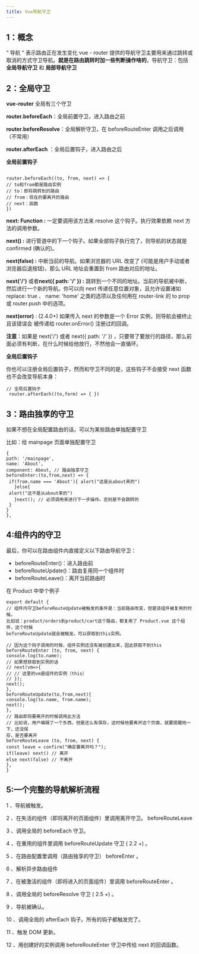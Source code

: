 ```yaml
---
title: Vue导航守卫
---
```


## 1：概念

“ 导航 ” 表示路由正在发生变化 vue - router 提供的导航守卫主要用来通过跳转或取消的方式守卫导航。**就是在路由跳转时加一些判断操作啥的**，导航守卫：包括 **全局导航守卫** 和 **局部导航守卫**

## 2：全局守卫

**vue-router** 全局有三个守卫

**router.beforeEach**：全局前置守卫，进入路由之前

**router.beforeResolve**：全局解析守卫，在 beforeRouteEnter 调用之后调用（不常用）

**router.afterEach** ：全局后置钩子，进入路由之后

**全局前置钩子**

```

router.beforeEach((to, from, next) => {
// to和from都是路由实例
// to：即将跳转到的路由
// from：现在的要离开的路由
// next：函数
})
```

**next: Function :** 一定要调用该方法来 resolve 这个钩子。执行效果依赖 next 方法的调用参数。

**next() :** 进行管道中的下一个钩子。如果全部钩子执行完了，则导航的状态就是 confirmed (确认的)。

**next(false) :** 中断当前的导航。如果浏览器的 URL 改变了 (可能是用户手动或者浏览器后退按钮)，那么 URL 地址会重置到 from 路由对应的地址。

**next('/')** 或者**next({ path: '/' }) :** 跳转到一个不同的地址。当前的导航被中断，然后进行一个新的导航。你可以向 next 传递任意位置对象，且允许设置诸如 replace: true 、 name: 'home' 之类的选项以及任何用在 router-link 的 to prop 或 router.push 中的选项。

**next(error)** : (2.4.0+) 如果传入 next 的参数是一个 Error 实例，则导航会被终止且该错误会 被传递给 router.onError() 注册过的回调。

**注意**：如果是 next('/') 或者 next({ path: '/' }) ，只要带了要放行的路径，那么前面必须有判断，在什么时候给他放行，不然他会一直循环。

**全局后置钩子**

你也可以注册全局后置钩子，然而和守卫不同的是，这些钩子不会接受 next 函数也不会改变导航本身：

```
// 全局后置钩子
 router.afterEach((to,form) => { })
```

## 3：**路由独享的守卫**

如果不想在全局配置路由的话，可以为某些路由单独配置守卫

比如：给 mainpage 页面单独配置守卫

```
{
path: '/mainpage',
name: 'About',
component: About, // 路由独享守卫
beforeEnter:(to,from,next) => {
 if(from.name === 'About'){ alert("这是从about来的")
   }else{
 alert("这不是从about来的")
   }next(); // 必须调用来进行下一步操作。否则是不会跳转的
 }
}
},
```

## **4:组件内的守卫**

最后，你可以在路由组件内直接定义以下路由导航守卫：

- beforeRouteEnter()：进入路由前
- beforeRouteUpdate()：路由复用同一个组件时
- beforeRouteLeave()：离开当前路由时

在 Product 中举个例子

```
export default {
// 组件内守卫beforeRouteUpdate被触发的条件是：当前路由改变，但是该组件被复用的时候。
比如说：product/orders到product/cart这个路由，都复用了 Product.vue 这个组件，这个时候
beforeRouteUpdate就会被触发。可以获取到this实例。

// 因为这个钩子调用的时候，组件实例还没有被创建出来，因此获取不到this
beforeRouteEnter (to, from, next) {
console.log(to.name);
// 如果想获取到实例的话
// next(vm=>{
// // 这里的vm是组件的实例（this）
// });
next();
},
beforeRouteUpdate(to,from,next){
console.log(to.name, from.name);
next();
},
// 路由即将要离开的时候调用此方法
// 比如说，用户编辑了一个东西，但是还么有保存，这时候他要离开这个页面，就要提醒他一下，还没保
存，是否要离开
beforeRouteLeave (to, from, next) {
const leave = confirm("确定要离开吗？");
if(leave) next() // 离开
else next(false) // 不离开
},
}
```

## 5:一个完整的导航解析流程

1 、导航被触发。

2 、在失活的组件（即将离开的页面组件）里调用离开守卫。 beforeRouteLeave

3 、调用全局的 beforeEach 守卫。

4 、在重用的组件里调用 beforeRouteUpdate 守卫 ( 2.2 +) 。

5 、在路由配置里调用（路由独享的守卫） beforeEnter 。

6 、解析异步路由组件

7 、在被激活的组件（即将进入的页面组件）里调用 beforeRouteEnter 。

8 、调用全局的 beforeResolve 守卫 ( 2.5 +) 。

9 、导航被确认。

10 、调用全局的 afterEach 钩子。所有的钩子都触发完了。

11 、触发 DOM 更新。

12 、用创建好的实例调用 beforeRouteEnter 守卫中传给 next 的回调函数。
